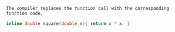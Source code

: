 

```ad-important
The compiler replaces the function call with the corresponding function code. 
```


```cpp
inline double square(double x){ return x * x; }
```